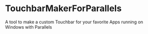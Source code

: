 # TouchbarMakerForParallels
A tool to make a custom Touchbar for your favorite Apps running on Windows with Parallels
